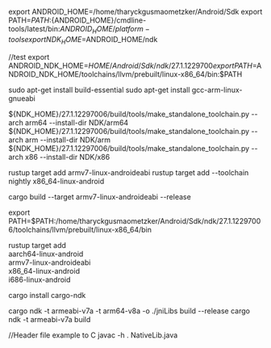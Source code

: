 export ANDROID_HOME=/home/tharyckgusmaometzker/Android/Sdk
export PATH=${PATH}:${ANDROID_HOME}/cmdline-tools/latest/bin:${ANDROID_HOME}/platform-tools
export NDK_HOME=$ANDROID_HOME/ndk

//test
export ANDROID_NDK_HOME=$HOME/Android/Sdk/ndk/27.1.1229700 
export PATH=$ANDROID_NDK_HOME/toolchains/llvm/prebuilt/linux-x86_64/bin:$PATH

sudo apt-get install build-essential
sudo apt-get install gcc-arm-linux-gnueabi

${NDK_HOME}/27.1.12297006/build/tools/make_standalone_toolchain.py --arch arm64 --install-dir NDK/arm64
${NDK_HOME}/27.1.12297006/build/tools/make_standalone_toolchain.py --arch arm --install-dir NDK/arm
${NDK_HOME}/27.1.12297006/build/tools/make_standalone_toolchain.py --arch x86 --install-dir NDK/x86

rustup target add armv7-linux-androideabi
rustup target add --toolchain nightly x86_64-linux-android

cargo build --target armv7-linux-androideabi --release

export PATH=$PATH:/home/tharyckgusmaometzker/Android/Sdk/ndk/27.1.12297006/toolchains/llvm/prebuilt/linux-x86_64/bin


rustup target add \
    aarch64-linux-android \
    armv7-linux-androideabi \
    x86_64-linux-android \
    i686-linux-android


cargo install cargo-ndk

cargo ndk -t armeabi-v7a -t arm64-v8a -o ./jniLibs build --release
cargo ndk -t armeabi-v7a build

//Header file example to C
javac -h . NativeLib.java